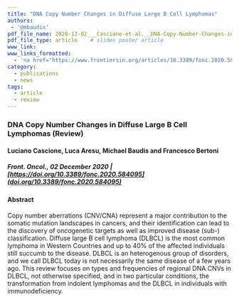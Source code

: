 ```yaml
---
title: "DNA Copy Number Changes in Diffuse Large B Cell Lymphomas"
authors:
 - '@mbaudis'
pdf_file_name: 2020-12-02___Cascione-et-al.__DNA-Copy-Number-Changes-in-Diffuse-Large-B-Cell-Lymphomas__Front-in-Oncol-review.pdf
pdf_file_type: article    # slides poster article
www_link:
www_links_formatted:
  - '<a href="https://www.frontiersin.org/articles/10.3389/fonc.2020.584095/full" target="_blank">[article @ Frontiers in Oncology]</a>'
category:
  - publications
  - news
tags:
  - article
  - review
---
```


### DNA Copy Number Changes in Diffuse Large B Cell Lymphomas (Review)
#### Luciano Cascione, Luca Aresu, Michael Baudis and Francesco Bertoni

##### Front. Oncol., 02 December 2020 | [https://doi.org/10.3389/fonc.2020.584095](doi.org/10.3389/fonc.2020.584095)

<!--more-->

#### Abstract

Copy number aberrations (CNV/CNA) represent a major contribution to the somatic mutation landscapes in cancers, and their identification can lead to the discovery of oncogenetic targets as well as improved disease (sub-) classification. Diffuse large B cell lymphoma (DLBCL) is the most common lymphoma in Western Countries and up to 40% of the affected individuals still succumb to the disease. DLBCL is an heterogenous group of disorders, and we call DLBCL today is not necessarily the same disease of a few years ago. This review focuses on types and frequencies of regional DNA CNVs in DLBCL, not otherwise specified, and in two particular conditions, the transformation from indolent lymphomas and the DLBCL in individuals with immunodeficiency.
